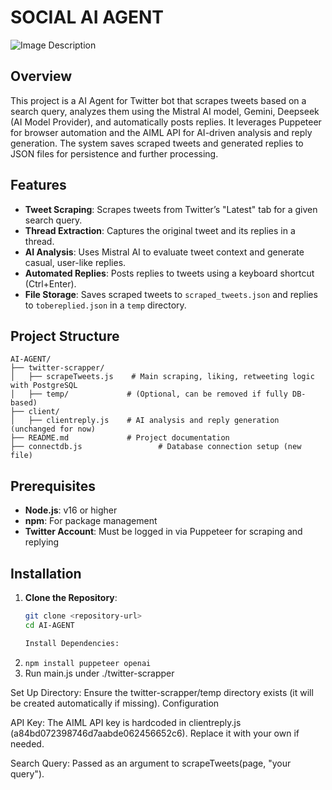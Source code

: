 # SOCIAL AI AGENT
![Image Description](https://res.cloudinary.com/dqhgpfnmb/image/upload/v1741419691/whritbdibnedxtalmt1m.webp)


## Overview
This project is a AI Agent for Twitter bot that scrapes tweets based on a search query, analyzes them using the Mistral AI model, Gemini, Deepseek (AI Model Provider), and automatically posts replies. It leverages Puppeteer for browser automation and the AIML API for AI-driven analysis and reply generation. The system saves scraped tweets and generated replies to JSON files for persistence and further processing.

## Features
- **Tweet Scraping**: Scrapes tweets from Twitter’s "Latest" tab for a given search query.
- **Thread Extraction**: Captures the original tweet and its replies in a thread.
- **AI Analysis**: Uses Mistral AI to evaluate tweet context and generate casual, user-like replies.
- **Automated Replies**: Posts replies to tweets using a keyboard shortcut (Ctrl+Enter).
- **File Storage**: Saves scraped tweets to `scraped_tweets.json` and replies to `tobereplied.json` in a `temp` directory.
  

## Project Structure
```
AI-AGENT/
├── twitter-scrapper/
│   ├── scrapeTweets.js    # Main scraping, liking, retweeting logic with PostgreSQL
│   ├── temp/             # (Optional, can be removed if fully DB-based)
├── client/
│   ├── clientreply.js    # AI analysis and reply generation (unchanged for now)
├── README.md             # Project documentation
├── connectdb.js                 # Database connection setup (new file)
```


## Prerequisites
- **Node.js**: v16 or higher
- **npm**: For package management
- **Twitter Account**: Must be logged in via Puppeteer for scraping and replying

## Installation
1. **Clone the Repository**:
   ```bash
   git clone <repository-url>
   cd AI-AGENT

   Install Dependencies:

2. ``npm install puppeteer openai``
3. Run main.js under ./twitter-scrapper

Set Up Directory:
Ensure the twitter-scrapper/temp directory exists (it will be created automatically if missing).
Configuration

API Key: The AIML API key is hardcoded in clientreply.js (a84bd072398746d7aabde062456652c6). Replace it with your own if needed.

Search Query: Passed as an argument to scrapeTweets(page, "your query").



